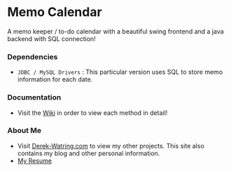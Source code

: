 # Memo Calendar
A memo keeper / to-do calendar with a beautiful swing frontend and a java backend with SQL connection!

### Dependencies
* `JDBC / MySQL Drivers` : This particular version uses SQL to store memo information for each date.

### Documentation
* Visit the [Wiki](https://github.com/dwatring/Memo-Calendar/wiki) in order to view each method in detail! 

### About Me
* Visit [Derek-Watring.com](http://Derek-Watring.com/projects) to view my other projects. This site also contains my blog and other personal information. 
* [My Resume](https://www.dropbox.com/s/dr5npw4azbi4bmz/RESUME2.0.pdf?dl=0&preview=RESUME2.0.pdf)
